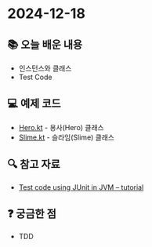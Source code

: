 # 2024-12-18

## 📚 오늘 배운 내용

- 인스턴스와 클래스
- Test Code

## 💻 예제 코드

- [Hero.kt](../../main/kotlin/day03/Hero.kt) - 용사(Hero) 클래스
- [Slime.kt](../../main/kotlin/day03/Slime.kt) - 슬라임(Slime) 클래스

## 🔍 참고 자료

- [Test code using JUnit in JVM – tutorial](https://kotlinlang.org/docs/jvm-test-using-junit.html)

## ❓ 궁금한 점

- TDD